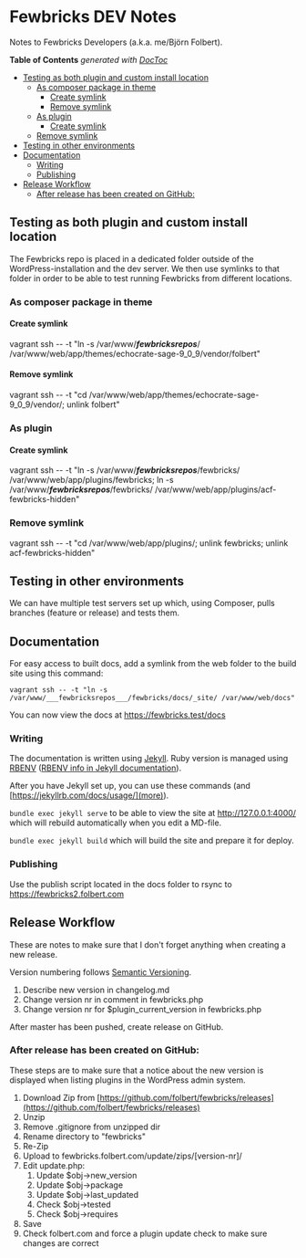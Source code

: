 # Fewbricks DEV Notes
Notes to Fewbricks Developers (a.k.a. me/Björn Folbert).

<!-- START doctoc generated TOC please keep comment here to allow auto update -->
<!-- DON'T EDIT THIS SECTION, INSTEAD RE-RUN doctoc TO UPDATE -->
**Table of Contents**  *generated with [DocToc](https://github.com/thlorenz/doctoc)*

- [Testing as both plugin and custom install location](#testing-as-both-plugin-and-custom-install-location)
  - [As composer package in theme](#as-composer-package-in-theme)
    - [Create symlink](#create-symlink)
    - [Remove symlink](#remove-symlink)
  - [As plugin](#as-plugin)
    - [Create symlink](#create-symlink-1)
  - [Remove symlink](#remove-symlink-1)
- [Testing in other environments](#testing-in-other-environments)
- [Documentation](#documentation)
  - [Writing](#writing)
  - [Publishing](#publishing)
- [Release Workflow](#release-workflow)
  - [After release has been created on GitHub:](#after-release-has-been-created-on-github)

<!-- END doctoc generated TOC please keep comment here to allow auto update -->

## Testing as both plugin and custom install location
The Fewbricks repo is placed in a dedicated folder outside of the WordPress-installation and the dev server. We then use symlinks to that folder in order to be able to test running Fewbricks from different locations.

### As composer package in theme

#### Create symlink
vagrant ssh -- -t "ln -s /var/www/___fewbricksrepos___/ /var/www/web/app/themes/echocrate-sage-9_0_9/vendor/folbert"

#### Remove symlink
vagrant ssh -- -t "cd /var/www/web/app/themes/echocrate-sage-9_0_9/vendor/; unlink folbert"

### As plugin

#### Create symlink
vagrant ssh -- -t "ln -s /var/www/___fewbricksrepos___/fewbricks/ /var/www/web/app/plugins/fewbricks; ln -s /var/www/___fewbricksrepos___/fewbricks/ /var/www/web/app/plugins/acf-fewbricks-hidden"

### Remove symlink
vagrant ssh -- -t "cd /var/www/web/app/plugins/; unlink fewbricks; unlink acf-fewbricks-hidden"

## Testing in other environments
We can have multiple test servers set up which, using Composer, pulls branches (feature or release) and tests them.

## Documentation
For easy access to built docs, add a symlink from the web folder to the build site using this command:

`vagrant ssh -- -t "ln -s /var/www/___fewbricksrepos___/fewbricks/docs/_site/ /var/www/web/docs"`

You can now view the docs at https://fewbricks.test/docs

### Writing
The documentation is written using [Jekyll](https://jekyllrb.com/).
Ruby version is managed using [RBENV](https://github.com/rbenv/rbenv) ([RBENV info in Jekyll documentation](https://jekyllrb.com/docs/installation/macos/#rbenv)).

After you have Jekyll set up, you can use these commands (and [https://jekyllrb.com/docs/usage/](more)).

`bundle exec jekyll serve` to be able to view the site at http://127.0.0.1:4000/ which will rebuild automatically when you edit a MD-file.

`bundle exec jekyll build` which will build the site and prepare it for deploy.


### Publishing
Use the publish script located in the docs folder to rsync to https://fewbricks2.folbert.com

## Release Workflow
These are notes to make sure that I don't forget anything when creating a new release.

Version numbering follows [Semantic Versioning](http://semver.org/).

1. Describe new version in changelog.md
2. Change version nr in comment in fewbricks.php
3. Change version nr for $plugin_current_version in fewbricks.php

After master has been pushed, create release on GitHub.

### After release has been created on GitHub:

These steps are to make sure that a notice about the new version is displayed when listing plugins in the WordPress admin system.

1. Download Zip from [https://github.com/folbert/fewbricks/releases](https://github.com/folbert/fewbricks/releases)
2. Unzip
3. Remove .gitignore from unzipped dir
4. Rename directory to "fewbricks"
5. Re-Zip
6. Upload to fewbricks.folbert.com/update/zips/[version-nr]/
7. Edit update.php:
    1. Update $obj->new_version
    2. Update $obj->package
    3. Update $obj->last_updated
    4. Check $obj->tested
    5. Check $obj->requires
8. Save
9. Check folbert.com and force a plugin update check to make sure changes are correct

